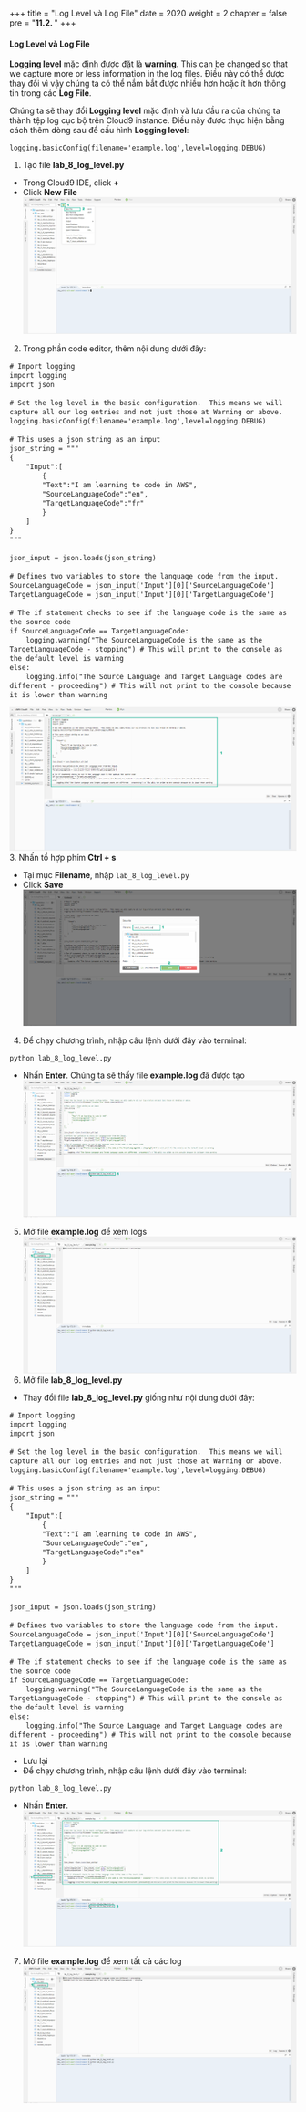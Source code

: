 +++
title = "Log Level và Log File"
date = 2020
weight = 2
chapter = false
pre = "<b>11.2. </b>"
+++
#### Log Level và Log File

**Logging level** mặc định được đặt là **warning**. This can be changed so that we capture more or less information in the log files. Điều này có thể được thay đổi vì vậy chúng ta có thể nắm bắt được nhiều hơn hoặc ít hơn thông tin trong các **Log File**.

Chúng ta sẽ thay đổi **Logging level** mặc định và lưu đầu ra của chúng ta thành tệp log cục bộ trên Cloud9 instance. Điều này được thực hiện bằng cách thêm dòng sau để cấu hình **Logging level**:
```
logging.basicConfig(filename='example.log',level=logging.DEBUG)
```

1. Tạo file **lab_8_log_level.py**
* Trong Cloud9 IDE, click **+** 
* Click **New File**
![Log Level and Log File](/images/11-logging/11.2-log-level-and-log-file/log-level-and-log-file-001.png?featherlight=false&width=90pc)
2. Trong phần code editor, thêm nội dung dưới đây:
```
# Import logging
import logging
import json

# Set the log level in the basic configuration.  This means we will capture all our log entries and not just those at Warning or above.
logging.basicConfig(filename='example.log',level=logging.DEBUG)

# This uses a json string as an input
json_string = """
{
    "Input":[
        {
        "Text":"I am learning to code in AWS",
        "SourceLanguageCode":"en",
        "TargetLanguageCode":"fr"
        }
    ]
}
"""

json_input = json.loads(json_string)

# Defines two variables to store the language code from the input.
SourceLanguageCode = json_input['Input'][0]['SourceLanguageCode']
TargetLanguageCode = json_input['Input'][0]['TargetLanguageCode']

# The if statement checks to see if the language code is the same as the source code
if SourceLanguageCode == TargetLanguageCode:
    logging.warning("The SourceLanguageCode is the same as the TargetLanguageCode - stopping") # This will print to the console as the default level is warning
else:
    logging.info("The Source Language and Target Language codes are different - proceeding") # This will not print to the console because it is lower than warning
```
![Log Level and Log File](/images/11-logging/11.2-log-level-and-log-file/log-level-and-log-file-002.png?featherlight=false&width=90pc)
3. Nhấn tổ hợp phím **Ctrl + s** 
* Tại mục **Filename**, nhập ```lab_8_log_level.py```
* Click **Save**
![Log Level and Log File](/images/11-logging/11.2-log-level-and-log-file/log-level-and-log-file-003.png?featherlight=false&width=90pc)
4. Để chạy chương trình, nhập câu lệnh dưới đây vào terminal:
```
python lab_8_log_level.py
```
* Nhấn **Enter**. Chúng ta sẽ thấy file **example.log** đã được tạo
![Log Level and Log File](/images/11-logging/11.2-log-level-and-log-file/log-level-and-log-file-004.png?featherlight=false&width=90pc)
5. Mở file **example.log** để xem logs
![Log Level and Log File](/images/11-logging/11.2-log-level-and-log-file/log-level-and-log-file-005.png?featherlight=false&width=90pc)
6. Mở file **lab_8_log_level.py** 
* Thay đổi file **lab_8_log_level.py** giống như nội dung dưới đây:
```
# Import logging
import logging
import json

# Set the log level in the basic configuration.  This means we will capture all our log entries and not just those at Warning or above.
logging.basicConfig(filename='example.log',level=logging.DEBUG)

# This uses a json string as an input
json_string = """
{
    "Input":[
        {
        "Text":"I am learning to code in AWS",
        "SourceLanguageCode":"en",
        "TargetLanguageCode":"en"
        }
    ]
}
"""

json_input = json.loads(json_string)

# Defines two variables to store the language code from the input.
SourceLanguageCode = json_input['Input'][0]['SourceLanguageCode']
TargetLanguageCode = json_input['Input'][0]['TargetLanguageCode']

# The if statement checks to see if the language code is the same as the source code
if SourceLanguageCode == TargetLanguageCode:
    logging.warning("The SourceLanguageCode is the same as the TargetLanguageCode - stopping") # This will print to the console as the default level is warning
else:
    logging.info("The Source Language and Target Language codes are different - proceeding") # This will not print to the console because it is lower than warning
```
* Lưu lại
* Để chạy chương trình, nhập câu lệnh dưới đây vào terminal:
```
python lab_8_log_level.py
```
* Nhấn **Enter**.
![Log Level and Log File](/images/11-logging/11.2-log-level-and-log-file/log-level-and-log-file-006.png?featherlight=false&width=90pc)
7. Mở file **example.log** để xem tất cả các log
![Log Level and Log File](/images/11-logging/11.2-log-level-and-log-file/log-level-and-log-file-007.png?featherlight=false&width=90pc)
